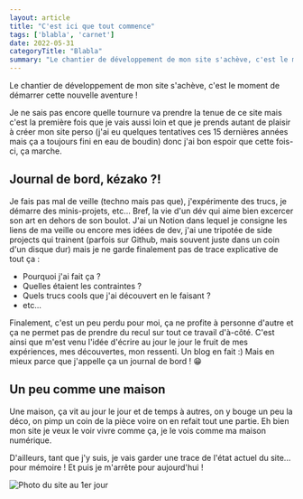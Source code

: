 ```yaml
---
layout: article
title: "C'est ici que tout commence"
tags: ['blabla', 'carnet']
date: 2022-05-31
categoryTitle: "Blabla"
summary: "Le chantier de développement de mon site s'achève, c'est le moment de démarrer l'aventure !"
---
```


Le chantier de développement de mon site s'achève, c'est le moment de démarrer cette nouvelle aventure !

Je ne sais pas encore quelle tournure va prendre la tenue de ce site mais c'est la première fois que je vais aussi loin et que je prends autant de plaisir à créer mon site perso (j'ai eu quelques tentatives ces 15 dernières années mais ça a toujours fini en eau de boudin) donc j'ai bon espoir que cette fois-ci, ça marche.

## Journal de bord, kézako ?!

Je fais pas mal de veille (techno mais pas que), j'expérimente des trucs, je démarre des minis-projets, etc... Bref, la vie d'un dév qui aime bien excercer son art en dehors de son boulot. J'ai un Notion dans lequel je consigne les liens de ma veille ou encore mes idées de dev, j'ai une tripotée de side projects qui trainent (parfois sur Github, mais souvent juste dans un coin d'un disque dur) mais je ne garde finalement pas de trace explicative de tout ça :

- Pourquoi j'ai fait ça ?
- Quelles étaient les contraintes ?
- Quels trucs cools que j'ai découvert en le faisant ?
- etc...

Finalement, c'est un peu perdu pour moi, ça ne profite à personne d'autre et ça ne permet pas de prendre du recul sur tout ce travail d'à-côté. C'est ainsi que m'est venu l'idée d'écrire au jour le jour le fruit de mes expériences, mes découvertes, mon ressenti. Un blog en fait :) Mais en mieux parce que j'appelle ça un journal de bord ! 😁

## Un peu comme une maison

Une maison, ça vit au jour le jour et de temps à autres, on y bouge un peu la déco, on pimp un coin de la pièce voire on en refait tout une partie. Eh bien mon site je veux le voir vivre comme ça, je le vois comme ma maison numérique.

D'ailleurs, tant que j'y suis, je vais garder une trace de l'état actuel du site... pour mémoire ! Et puis je m'arrête pour aujourd'hui !

![Photo du site au 1er jour](/img/c-est-ici-que-tout-commence/site_au_jour_1.png)